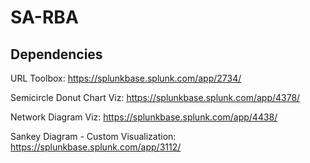 # SA-RBA

## Dependencies
URL Toolbox: https://splunkbase.splunk.com/app/2734/

Semicircle Donut Chart Viz: https://splunkbase.splunk.com/app/4378/

Network Diagram Viz: https://splunkbase.splunk.com/app/4438/

Sankey Diagram - Custom Visualization:  https://splunkbase.splunk.com/app/3112/

